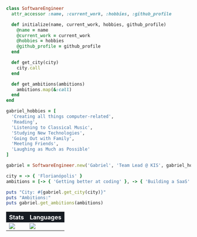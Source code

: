 ```ruby
class SoftwareEngineer
  attr_accessor :name, :current_work, :hobbies, :github_profile

  def initialize(name, current_work, hobbies, github_profile)
    @name = name
    @current_work = current_work
    @hobbies = hobbies
    @github_profile = github_profile
  end

  def get_city(city)
    city.call
  end

  def get_ambitions(ambitions)
    ambitions.map(&:call)
  end
end
```

```ruby
gabriel_hobbies = [
  'Creating all things computer-related',
  'Reading', 
  'Listening to Classical Music', 
  'Studying New Technologies', 
  'Going Out with Family', 
  'Meeting Friends', 
  'Laughing as Much as Possible'
]

gabriel = SoftwareEngineer.new('Gabriel', 'Team Lead @ KIS', gabriel_hobbies, 'Personal')

city = -> { 'Florianópolis' }
ambitions = [-> { 'Getting better at coding' }, -> { 'Building a SaaS' }, -> { 'Expanding knowledge' }]
```

```ruby
puts "City: #{gabriel.get_city(city)}"
puts "Ambitions:"
puts gabriel.get_ambitions(ambitions)
```

<div align="center">

<table>
  <tr style="background-color: #161B22;">
    <th style="color: white;;">Stats</th>
    <th style="color: white;">Languages</th>
  </tr>
  <tr>
    <td><a href=""> <img align="center" src="https://github-readme-stats-sigma-five.vercel.app/api?username=gxolivei&theme=react&bg_color=161B22&hide_border=true"/> </a></td>
    <td><a href=""> <img align="center" src="https://github-readme-stats-sigma-five.vercel.app/api/top-langs/?username=gxolivei&layout=compact&theme=react&&bg_color=161B22&hide_border=true"/> </a></td>
  </tr>
</table>

</div>
